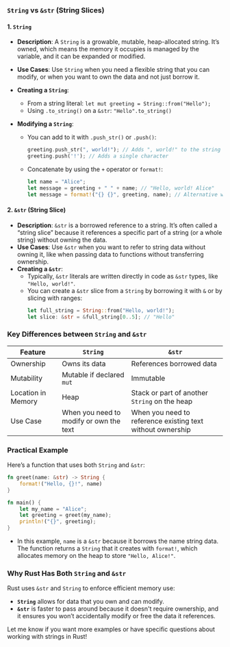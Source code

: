 ### `String` vs `&str` (String Slices)

#### 1. **`String`**
   - **Description**: A `String` is a growable, mutable, heap-allocated string. It’s owned, which means the memory it occupies is managed by the variable, and it can be expanded or modified.
   - **Use Cases**: Use `String` when you need a flexible string that you can modify, or when you want to own the data and not just borrow it.
   - **Creating a `String`**:
     - From a string literal: `let mut greeting = String::from("Hello");`
     - Using `.to_string()` on a `&str`: `"Hello".to_string()`

   - **Modifying a `String`**:
     - You can add to it with `.push_str()` or `.push()`:
       ```rust
       greeting.push_str(", world!"); // Adds ", world!" to the string
       greeting.push('!'); // Adds a single character
       ```
     - Concatenate by using the `+` operator or `format!`:
       ```rust
       let name = "Alice";
       let message = greeting + " " + name; // "Hello, world! Alice"
       let message = format!("{} {}", greeting, name); // Alternative with `format!`
       ```

#### 2. **`&str` (String Slice)**
   - **Description**: `&str` is a borrowed reference to a string. It’s often called a “string slice” because it references a specific part of a string (or a whole string) without owning the data.
   - **Use Cases**: Use `&str` when you want to refer to string data without owning it, like when passing data to functions without transferring ownership.
   - **Creating a `&str`**:
     - Typically, `&str` literals are written directly in code as `&str` types, like `"Hello, world!"`.
     - You can create a `&str` slice from a `String` by borrowing it with `&` or by slicing with ranges:
       ```rust
       let full_string = String::from("Hello, world!");
       let slice: &str = &full_string[0..5]; // "Hello"
       ```

### Key Differences between `String` and `&str`

| Feature              | `String`                  | `&str`                         |
|----------------------|---------------------------|--------------------------------|
| Ownership            | Owns its data             | References borrowed data       |
| Mutability           | Mutable if declared `mut` | Immutable                      |
| Location in Memory   | Heap                      | Stack or part of another `String` on the heap |
| Use Case             | When you need to modify or own the text | When you need to reference existing text without ownership |

### Practical Example

Here’s a function that uses both `String` and `&str`:

```rust
fn greet(name: &str) -> String {
    format!("Hello, {}!", name)
}

fn main() {
    let my_name = "Alice";
    let greeting = greet(my_name);
    println!("{}", greeting);
}
```

- In this example, `name` is a `&str` because it borrows the name string data. The function returns a `String` that it creates with `format!`, which allocates memory on the heap to store `"Hello, Alice!"`.

### Why Rust Has Both `String` and `&str`

Rust uses `&str` and `String` to enforce efficient memory use:
- **`String`** allows for data that you own and can modify.
- **`&str`** is faster to pass around because it doesn't require ownership, and it ensures you won’t accidentally modify or free the data it references. 

Let me know if you want more examples or have specific questions about working with strings in Rust!
